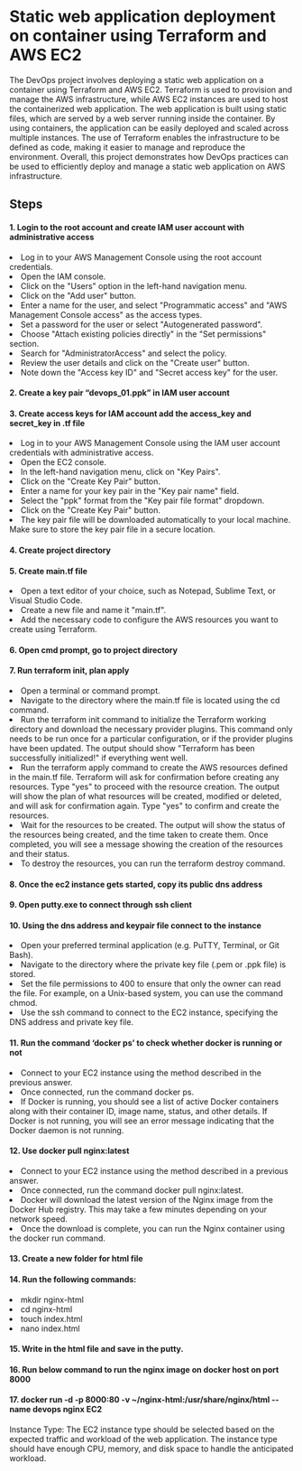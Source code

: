 # Static web application deployment on container using Terraform and AWS EC2

The DevOps project involves deploying a static web application on a container using Terraform and AWS EC2. Terraform is used to provision and manage the AWS infrastructure, while AWS EC2 instances are used to host the containerized web application. The web application is built using static files, which are served by a web server running inside the container. By using containers, the application can be easily deployed and scaled across multiple instances. The use of Terraform enables the infrastructure to be defined as code, making it easier to manage and reproduce the environment. Overall, this project demonstrates how DevOps practices can be used to efficiently deploy and manage a static web application on AWS infrastructure.


<h2>Steps</h2>
<h4>1. Login to the root account and create IAM user account with administrative access</h4>

<li>Log in to your AWS Management Console using the root account credentials.
<li>Open the IAM console.
<li>Click on the "Users" option in the left-hand navigation menu.
<li>Click on the "Add user" button.
<li>Enter a name for the user, and select "Programmatic access" and "AWS Management Console access" as the access types.
<li>Set a password for the user or select "Autogenerated password".
<li>Choose "Attach existing policies directly" in the "Set permissions" section.
<li>Search for "AdministratorAccess" and select the policy.
<li>Review the user details and click on the "Create user" button.
<li>Note down the "Access key ID" and "Secret access key" for the user.
  
<h4>2.	Create a key pair “devops_01.ppk” in IAM user account</h4>

<h4>3. Create access keys for IAM account add the access_key and secret_key in .tf file</h4>
<li>Log in to your AWS Management Console using the IAM user account credentials with administrative access.
<li>Open the EC2 console.
<li>In the left-hand navigation menu, click on "Key Pairs".
<li>Click on the "Create Key Pair" button.
<li>Enter a name for your key pair in the "Key pair name" field.
<li>Select the "ppk" format from the "Key pair file format" dropdown.
<li>Click on the "Create Key Pair" button.
<li>The key pair file will be downloaded automatically to your local machine. Make sure to store the key pair file in a secure location.

<h4>4. Create project directory</h4>

<h4>5. Create main.tf file</h4>
<li>Open a text editor of your choice, such as Notepad, Sublime Text, or Visual Studio Code.
<li>Create a new file and name it "main.tf".
<li>Add the necessary code to configure the AWS resources you want to create using Terraform. 

 <h4>6. Open cmd prompt, go to project directory</h4>

<h4>7. Run terraform init, plan apply</h4>

<li>Open a terminal or command prompt.
<li>Navigate to the directory where the main.tf file is located using the cd command.
<li>Run the terraform init command to initialize the Terraform working directory and download the necessary provider plugins. This command only needs to be run once for a     particular configuration, or if the provider plugins have been updated. The output should show "Terraform has been successfully initialized!" if everything went well.
<li>Run the terraform apply command to create the AWS resources defined in the main.tf file. Terraform will ask for confirmation before creating any resources. Type "yes"     to proceed with the resource creation. The output will show the plan of what resources will be created, modified or deleted, and will ask for confirmation again. Type     "yes" to confirm and create the resources.
<li>Wait for the resources to be created. The output will show the status of the resources being created, and the time taken to create them. Once completed, you will see a     message showing the creation of the resources and their status.
<li>To destroy the resources, you can run the terraform destroy command.

<h4>8. Once the ec2 instance gets started, copy its public dns address</h4>

<h4>9. Open putty.exe to connect through ssh client</h4>

<h4>10.	Using the dns address and keypair file connect to the instance</h4>
<li>Open your preferred terminal application (e.g. PuTTY, Terminal, or Git Bash).
<li>Navigate to the directory where the private key file (.pem or .ppk file) is stored.
<li>Set the file permissions to 400 to ensure that only the owner can read the file. For example, on a Unix-based system, you can use the command chmod.
<li>Use the ssh command to connect to the EC2 instance, specifying the DNS address and private key file. 

<h4>11.	Run the command ‘docker ps’ to check whether docker is running or not</h4>

<li>Connect to your EC2 instance using the method described in the previous answer.
<li>Once connected, run the command docker ps.
<li>If Docker is running, you should see a list of active Docker containers along with their container ID, image name, status, and other details. If Docker is not running,     you will see an error message indicating that the Docker daemon is not running.

<h4>12.	Use docker pull nginx:latest</h4>

<li>Connect to your EC2 instance using the method described in a previous answer.
<li>Once connected, run the command docker pull nginx:latest.
<li>Docker will download the latest version of the Nginx image from the Docker Hub registry. This may take a few minutes depending on your network speed.
<li>Once the download is complete, you can run the Nginx container using the docker run command.

<h4>13.	Create a new folder for html file</h4>
 
<h4>14. Run the following commands:</h4>
<li>mkdir nginx-html
<li>cd nginx-html
<li>touch index.html
<li>nano index.html

<h4>15.	Write in the html file and save in the putty.</h4>

<h4>16.	Run below command to run the nginx image on docker host on port 8000</h4>

<h4>17.	docker run -d -p 8000:80 -v ~/nginx-html:/usr/share/nginx/html --name devops nginx EC2</h4>

Instance Type: The EC2 instance type should be selected based on the expected traffic and workload of the web application. The instance type should have enough CPU, memory, and disk space to handle the anticipated workload.

